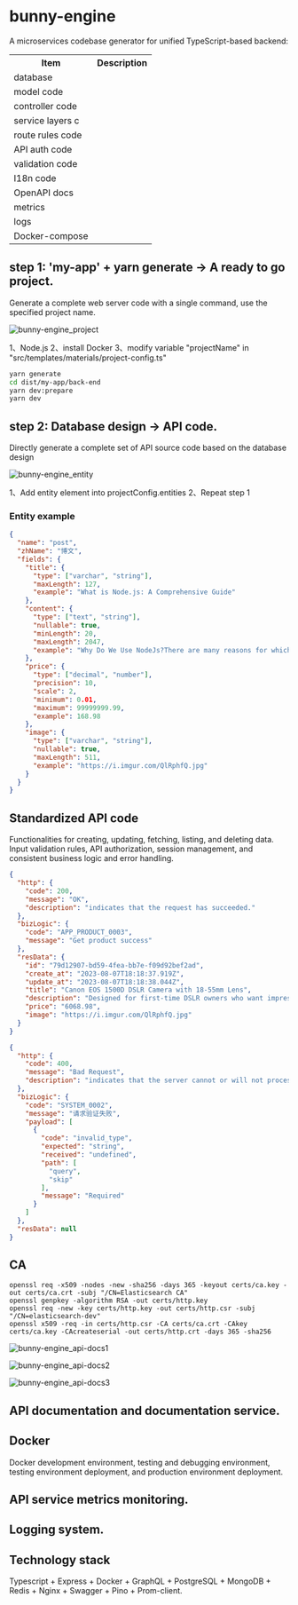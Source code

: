 # bunny-engine

A microservices codebase generator for unified TypeScript-based backend: 

<table>
  <tr>
    <th>Item</th>
    <th>Description</th>
  </tr>
  <tr>
    <td>database</td>
    <td></td>
  </tr>
  <tr>
    <td>model code</td>
    <td></td>
  </tr>
  <tr>
    <td>controller code</td>
    <td></td>
  </tr>
  <tr>
    <td>service layers c</td>
    <td></td>
  </tr>
  <tr>
    <td>route rules code</td>
    <td></td>
  </tr>
  <tr>
    <td>API auth code</td>
    <td></td>
  </tr>
  <tr>
    <td>validation code</td>
    <td></td>
  </tr>
  <tr>
    <td>I18n code</td>
    <td></td>
  </tr>
  <tr>
    <td>OpenAPI docs</td>
    <td></td>
  </tr>
  <tr>
    <td>metrics</td>
    <td></td>
  </tr>
  <tr>
    <td>logs</td>
    <td></td>
  </tr>
  <tr>
    <td>Docker-compose</td>
    <td></td>
  </tr>
</table>
 

[//]: # (Frontend generates CRUD pages, components, Redux Saga API requests, user auth, tracing logs, API protocols, etc.)

## step 1: 'my-app' + yarn generate -> A ready to go project.

Generate a complete web server code with a single command, use the specified project name.

![bunny-engine_project](https://github.com/zrwusa/assets/blob/master/images/bunny-engine_project.webp)

1、Node.js
2、install Docker
3、modify variable "projectName" in "src/templates/materials/project-config.ts"

```bash
yarn generate
cd dist/my-app/back-end
yarn dev:prepare
yarn dev
```

## step 2: Database design -> API code.

Directly generate a complete set of API source code based on the database design

![bunny-engine_entity](https://github.com/zrwusa/assets/blob/master/images/bunny-engine_entity.webp)

1、Add entity element into projectConfig.entities
2、Repeat step 1

### Entity example

```json
{
  "name": "post",
  "zhName": "博文",
  "fields": {
    "title": {
      "type": ["varchar", "string"],
      "maxLength": 127,
      "example": "What is Node.js: A Comprehensive Guide"
    },
    "content": {
      "type": ["text", "string"],
      "nullable": true,
      "minLength": 20,
      "maxLength": 2047,
      "example": "Why Do We Use NodeJs?There are many reasons for which we prefer using NodeJs for the server side of our application, some of them are discussed in the following:NodeJs is built on Google Chrome’s V8 engine, and for this reason its execution time is very fast and it runs very quickly.There are more than 50,000 bundles available in the Node Package Manager and for that reason developers can import any of the packages any time according to their needed functionality for which a lot of time is saved.As NodeJs do not need to wait for an API to return data , so for building real time and data intensive web applications, it is very useful. It is totally asynchronous in nature that means it is totally non-blocking.The loading time for an audio or video is reduced by NodeJs because there is better synchronization of the code between the client and server for having the same code base.As NodeJs is open-source and it is nothing but a JavaScript framework , so for the developers who are already used to JavaScript, for them starting developing their projects with NodeJs is very easy."
    },
    "price": {
      "type": ["decimal", "number"],
      "precision": 10,
      "scale": 2,
      "minimum": 0.01,
      "maximum": 99999999.99,
      "example": 168.98
    },
    "image": {
      "type": ["varchar", "string"],
      "nullable": true,
      "maxLength": 511,
      "example": "https://i.imgur.com/QlRphfQ.jpg"
    }
  }
}
```

## Standardized API code

Functionalities for creating, updating, fetching, listing, and deleting data.
Input validation rules, API authorization, session management, and consistent business logic and error handling.

```json
{
  "http": {
    "code": 200,
    "message": "OK",
    "description": "indicates that the request has succeeded."
  },
  "bizLogic": {
    "code": "APP_PRODUCT_0003",
    "message": "Get product success"
  },
  "resData": {
    "id": "79d12907-bd59-4fea-bb7e-f09d92bef2ad",
    "create_at": "2023-08-07T18:18:37.919Z",
    "update_at": "2023-08-07T18:18:38.044Z",
    "title": "Canon EOS 1500D DSLR Camera with 18-55mm Lens",
    "description": "Designed for first-time DSLR owners who want impressive results straight out of the box, capture those magic moments no matter your level with the EOS 1500D. With easy to use automatic shooting modes, large 24.1 MP sensor, Canon Camera Connect app integration and built-in feature guide, EOS 1500D is always ready to go.",
    "price": "6068.98",
    "image": "https://i.imgur.com/QlRphfQ.jpg"
  }
}


```

```json
{
  "http": {
    "code": 400,
    "message": "Bad Request",
    "description": "indicates that the server cannot or will not process the request because the received syntax is invalid, nonsensical, or exceeds some limitation on what the server is willing to process."
  },
  "bizLogic": {
    "code": "SYSTEM_0002",
    "message": "请求验证失败",
    "payload": [
      {
        "code": "invalid_type",
        "expected": "string",
        "received": "undefined",
        "path": [
          "query",
          "skip"
        ],
        "message": "Required"
      }
    ]
  },
  "resData": null
}
```

## CA

```shell
openssl req -x509 -nodes -new -sha256 -days 365 -keyout certs/ca.key -out certs/ca.crt -subj "/CN=Elasticsearch CA"
openssl genpkey -algorithm RSA -out certs/http.key
openssl req -new -key certs/http.key -out certs/http.csr -subj "/CN=elasticsearch-dev"
openssl x509 -req -in certs/http.csr -CA certs/ca.crt -CAkey certs/ca.key -CAcreateserial -out certs/http.crt -days 365 -sha256
```

![bunny-engine_api-docs1](https://github.com/zrwusa/assets/blob/master/images/bunny-engine_api-docs1.png)

![bunny-engine_api-docs2](https://github.com/zrwusa/assets/blob/master/images/bunny-engine_api-docs2.png)

![bunny-engine_api-docs3](https://github.com/zrwusa/assets/blob/master/images/bunny-engine_api-docs3.png)

## API documentation and documentation service.

## Docker

Docker development environment, testing and debugging environment, testing environment deployment, and production environment deployment.

## API service metrics monitoring.

## Logging system.

## Technology stack

Typescript + Express + Docker + GraphQL + PostgreSQL + MongoDB + Redis + Nginx + Swagger + Pino + Prom-client.